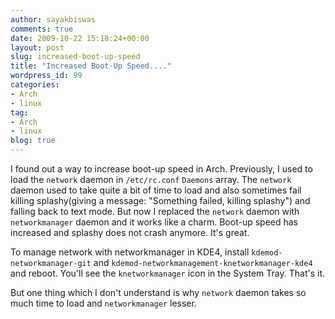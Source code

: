 ```yaml
---
author: sayakbiswas
comments: true
date: 2009-10-22 15:18:24+00:00
layout: post
slug: increased-boot-up-speed
title: "Increased Boot-Up Speed...."
wordpress_id: 99
categories:
- Arch
- linux
tag:
- Arch
- linux
blog: true
---
```


I found out a way to increase boot-up speed in Arch. Previously, I used to load the `network` daemon in `/etc/rc.conf` `Daemons` array. The `network` daemon used to take quite a bit of time to load and also sometimes fail killing splashy(giving a message: "Something failed, killing splashy") and falling back to text mode. But now I replaced the `network` daemon with `networkmanager` daemon and it works like a charm. Boot-up speed has increased and splashy does not crash anymore. It's great.

To manage network with networkmanager in KDE4, install `kdemod-networkmanager-git` and `kdemod-networkmanagement-knetworkmanager-kde4` and reboot. You'll see the `knetworkmanager` icon in the System Tray. That's it.

But one thing which I don't understand is why `network` daemon takes so much time to load and `networkmanager` lesser.
